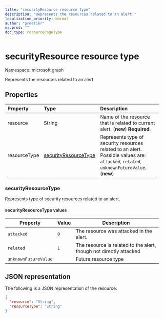 ```yaml
---
title: "securityResource resource type"
description: "Represents the resources related to an alert."
localization_priority: Normal
author: "preetikr"
ms.prod: ""
doc_type: resourcePageType
---
```


# securityResource resource type

Namespace: microsoft.graph

Represents the resources related to an alert

## Properties

| Property   | Type|Description|
|:---------------|:--------|:----------|
|resource|String|Name of the resource that is related to current alert. (**new**) **Required**.|
|resourceType|[securityResourceType](#securityResourceType)|Represents type of security resources related to an alert. Possible values are: `attacked`, `related`, `unknownFutureValue`. (**new**)|

### securityResourceType

Represents type of security resources related to an alert.

#### securityResourceType values

|Property|Value|Description|
|-|-|-|
|`attacked`|`0`|The resource was attacked in the alert.|
|`related`|`1`|The resource is related to the alert, though not directly attacked|
|`unknownFutureValue`||Future resource type| 

## JSON representation

The following is a JSON representation of the resource.

<!-- {
  "blockType": "resource",
  "optionalProperties": [
  ],
  "@odata.type": "microsoft.graph.securityResource"
}-->

```json
{
  "resource": "String",
  "resourceType": "String"
}

```

<!-- uuid: 8fcb5dbc-d5aa-4681-8e31-b001d5168d79
2015-10-25 14:57:30 UTC -->
<!-- {
  "type": "#page.annotation",
  "description": "securityResource resource",
  "keywords": "",
  "section": "documentation",
  "tocPath": ""
}-->
